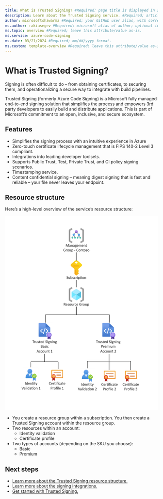 ```yaml
---
title: What is Trusted Signing? #Required; page title is displayed in search results. Include the brand.
description: Learn about the Trusted Signing service. #Required; article description that is displayed in search results. 
author: microsoftshawarma #Required; your GitHub user alias, with correct capitalization.
ms.author: rakiasegev #Required; microsoft alias of author; optional team alias.
ms.topic: overview #Required; leave this attribute/value as-is.
ms.service: azure-code-signing
ms.date: 03/21/2024 #Required; mm/dd/yyyy format.
ms.custom: template-overview #Required; leave this attribute/value as-is.
---
```


# What is Trusted Signing?
Signing is often difficult to do – from obtaining certificates, to securing them, and operationalizing a secure way to integrate with build pipelines. 

Trusted Signing (formerly Azure Code Signing) is a Microsoft fully managed end-to-end signing solution that simplifies the process and empowers 3rd party developers to easily build and distribute applications. This is part of Microsoft’s commitment to an open, inclusive, and secure ecosystem. 

## Features

* Simplifies the signing process with an intuitive experience in Azure
* Zero-touch certificate lifecycle management that is FIPS 140-2 Level 3 compliant.
* Integrations into leading developer toolsets.
* Supports Public Trust, Test, Private Trust, and CI policy signing scenarios.
* Timestamping service. 
* Content confidential signing – meaning digest signing that is fast and reliable – your file never leaves your endpoint. 

## Resource structure
Here’s a high-level overview of the service’s resource structure:

![Diagram of Azure Code Signing resource group and cert profiles.](./media/trusted-signing-resource-structure-overview.png)

* You create a resource group within a subscription. You then create a Trusted Signing account within the resource group.
* Two resources within an account:
    *	Identity validation 
    * Certificate profile 
* Two types of accounts (depending on the SKU you choose):
    * Basic 
    * Premium

## Next steps
* [Learn more about the Trusted Signing resource structure.](concept.md)
* [Learn more about the signing integrations.](how-to-signing-integrations.md)
* [Get started with Trusted Signing.](quickstart.md) 
